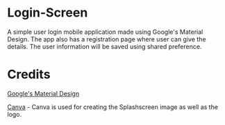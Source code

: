 # Login-Screen
A simple user login mobile application made using Google's Material Design. The app also has a registration page where user can give the 
details. The user information will be saved using shared preference.  

# Credits
[Google's Material Design](https://material.io/design/)

[Canva](https://www.canva.com/) - Canva is used for creating the Splashscreen image as well as the logo.
